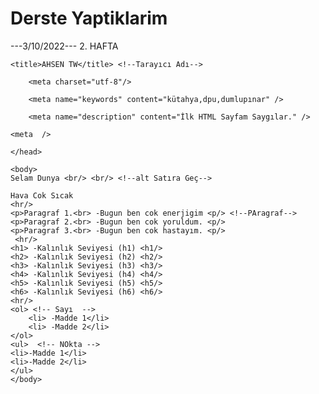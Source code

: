 # Derste Yaptiklarim

---3/10/2022--- 2. HAFTA

<html>
	<head>
	
	<title>AHSEN TW</title> <!--Tarayıcı Adı-->
	
		<meta charset="utf-8"/>
		
		<meta name="keywords" content="kütahya,dpu,dumlupınar" />
		
		<meta name="description" content="İlk HTML Sayfam Saygılar." />
		
	<meta  />
	
	</head>
	
	<body>
	Selam Dunya <br/> <br/> <!--alt Satıra Geç-->
	
	Hava Cok Sıcak
	<hr/>
	<p>Paragraf 1.<br> -Bugun ben cok enerjigim <p/> <!--PAragraf-->
	<p>Paragraf 2.<br> -Bugun ben cok yoruldum. <p/>
	<p>Paragraf 3.<br> -Bugun ben cok hastayım. <p/>
	 <hr/>
	<h1> -Kalınlık Seviyesi (h1) <h1/>
	<h2> -Kalınlık Seviyesi (h2) <h2/>
	<h3> -Kalınlık Seviyesi (h3) <h3/>
	<h4> -Kalınlık Seviyesi (h4) <h4/>
	<h5> -Kalınlık Seviyesi (h5) <h5/>
	<h6> -Kalınlık Seviyesi (h6) <h6/>
	<hr/>
	<ol> <!-- Sayı  -->
		<li> -Madde 1</li>
		<li> -Madde 2</li>
	</ol>
	<ul>  <!-- NOkta -->
	<li>-Madde 1</li> 
	<li>-Madde 2</li>
	</ul>
	</body>
</html>
